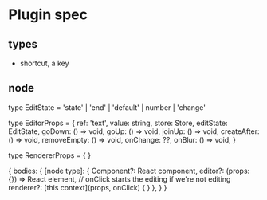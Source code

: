 # Plugin spec

## types
- shortcut, a key

## node
type EditState = 'state' | 'end' | 'default' | number | 'change'

type EditorProps = {
  ref: 'text',
  value: string,
  store: Store,
  editState: EditState,
  goDown: () => void,
  goUp: () => void,
  joinUp: () => void,
  createAfter: () => void,
  removeEmpty: () => void,
  onChange: ??,
  onBlur: () => void,
}

type RendererProps = {
}

{
  bodies: {
    [node type]: {
      Component?: React component,
      editor?: (props: {}) => React element,
      // onClick starts the editing if we're not editing
      renderer?: [this context](props, onClick) {
      }
    },
  }
}

